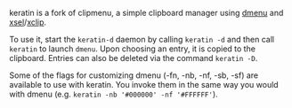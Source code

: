 keratin is a fork of clipmenu, a simple clipboard manager using [dmenu][] and [xsel][]/[xclip][].

To use it, start the `keratin-d` daemon by calling `keratin -d` and then call `keratin` to launch
`dmenu`. Upon choosing an entry, it is copied to the clipboard. Entries can also be deleted via the
command `keratin -D`.

Some of the flags for customizing dmenu (-fn, -nb, -nf, -sb, -sf) are available to use with keratin.
You invoke them in the same way you would with dmenu (e.g. `keratin -nb '#000000' -nf '#FFFFFF'`).

[dmenu]: http://tools.suckless.org/dmenu/
[xsel]: http://www.vergenet.net/~conrad/software/xsel/
[xclip]: http://sourceforge.net/projects/xclip/
